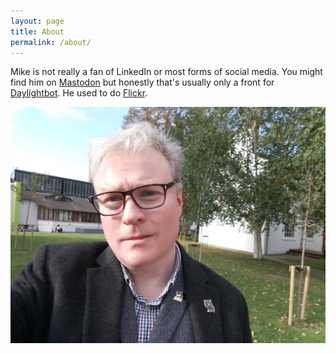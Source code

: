 ```yaml
---
layout: page
title: About
permalink: /about/
---
```


Mike is not really a fan of LinkedIn or most forms of social media. You might find him on [Mastodon](https://mastodon.social/@nalsa) but honestly that's usually only a front for [Daylightbot](https://github.com/mikewallis/daylightbot). He used to do [Flickr](https://www.flickr.com/photos/nalsa/). 

![Mugshot](/assets/img/mugshot-2019.jpg)

